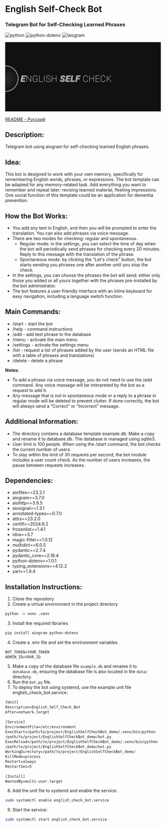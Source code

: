 # English Self-Check Bot
### Telegram Bot for Self-Checking Learned Phrases

![python](https://img.shields.io/badge/python-3.9-blue)
![python-dotenv](https://img.shields.io/badge/python--dotenv-1.0.1-blue)
![!aiogram](https://img.shields.io/badge/aiogram-3.7.0-blue)

![pic](static/for_readme/header.gif)

[README - Русский](README_RU.md)

## Description:

Telegram bot using aiogram for self-checking learned English phrases.

## Idea:

This bot is designed to work with your own memory, specifically for remembering English words, phrases, or expressions. The bot template can be adapted for any memory-related task. Add everything you want to remember and repeat later: revising learned material, fleeting impressions. One social function of this template could be an application for dementia prevention.

## How the Bot Works:

- You add any text in English, and then you will be prompted to enter the translation. You can also add phrases via voice message.
- There are two modes for checking: regular and spontaneous.
  - Regular mode: in the settings, you can select the time of day when the bot will periodically send phrases for checking every 20 minutes. Reply to this message with the translation of the phrase.
  - Spontaneous mode: by clicking the “Let's check” button, the bot starts sending you phrases one after another until you stop the check.
- In the settings, you can choose the phrases the bot will send: either only those you added or all yours together with the phrases pre-installed by the bot administrator.
- The bot features a user-friendly interface with an inline keyboard for easy navigation, including a language switch function.

## Main Commands:

- /start - start the bot
- /help - command instructions
- /add - add text phrase to the database
- /menu - activate the main menu
- /settings - activate the settings menu
- /list - request a list of phrases added by the user (sends an HTML file with a table of phrases and translations)
- /delete - delete a phrase

**Notes:**

- To add a phrase via voice message, you do not need to use the /add command. Any voice message will be interpreted by the bot as a request to add it.
- Any message that is not in spontaneous mode or a reply to a phrase in regular mode will be deleted to prevent clutter. If done correctly, the bot will always send a “Correct” or “Incorrect” message.

## Additional Information:

- The directory contains a database template example.db. Make a copy and rename it to database.db. The database is managed using sqlite3.
- User limit is 100 people. When using the /start command, the bot checks the current number of users.
- To stay within the limit of 30 requests per second, the bot module includes a user count check. As the number of users increases, the pause between requests increases.

## Dependencies:

- aiofiles==23.2.1
- aiogram==3.7.0
- aiohttp==3.9.5
- aiosignal==1.3.1
- annotated-types==0.7.0
- attrs==23.2.0
- certifi==2024.6.2
- frozenlist==1.4.1
- idna==3.7
- magic-filter==1.0.12
- multidict==6.0.5
- pydantic==2.7.4
- pydantic_core==2.18.4
- python-dotenv==1.0.1
- typing_extensions==4.12.2
- yarl==1.9.4

## Installation Instructions:

1. Clone the repository
2. Create a virtual environment in the project directory

```bash
python -m venv .venv
```

3. Install the required libraries

```bash
pip install aiogram python-dotenv
```

4. Create a .env file and set the environment variables

```visual
BOT_TOKEN=YOUR_TOKEN
ADMIN_ID=YOUR_ID
```

5. Make a copy of the database file `example.db` and rename it to `database.db`, ensuring the database file is also located in the `data/` directory.
6. Run the `bot.py` file.
7. To deploy the bot using systemd, use the example unit file english_check_bot.service:

```visual
[Unit]
Description=English_Self_Check_Bot
After=network.target

[Service]
EnvironmentFile=/etc/environment
ExecStart=/path/to/project/EnglishSelfCheckBot_demo/.venv/bin/python /path/to/project/EnglishSelfCheckBot_demo/bot.py
ExecReload=/path/to/project/EnglishSelfCheckBot_demo/.venv/bin/python /path/to/project/EnglishSelfCheckBot_demo/bot.py
WorkingDirectory=/path/to/project/EnglishSelfCheckBot_demo/
KillMode=process
Restart=always
RestartSec=5

[Install]
WantedBy=multi-user.target
```

8. Add the unit file to systemd and enable the service:

```bash
sudo systemctl enable english_check_bot.service
```` 

9. Start the service:

```bash
sudo systemctl start english_check_bot.service 
```
